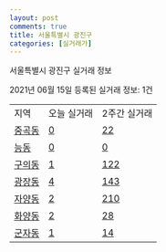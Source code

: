 ```yaml
---
layout: post
comments: true
title: 서울특별시 광진구
categories: [실거래가]
---
```


서울특별시 광진구 실거래 정보

2021년 06월 15일 등록된 실거래 정보: 1건


<table class="sortable">
  <tr>
    <td>지역</td>
    <td>오늘 실거래</td>
    <td>2주간 실거래</td>
  </tr>

  
  <tr class="item">
    <td><a href="1121510100.html">중곡동</a></td>
    <td><a href="1121510100.html">0</a></td>
    <td><a href="1121510100.html">22</a></td>
  </tr>
    

  <tr class="item">
    <td><a href="1121510200.html">능동</a></td>
    <td><a href="1121510200.html">0</a></td>
    <td><a href="1121510200.html">0</a></td>
  </tr>
    

  <tr class="item">
    <td><a href="1121510300.html">구의동</a></td>
    <td><a href="1121510300.html">1</a></td>
    <td><a href="1121510300.html">122</a></td>
  </tr>
    

  <tr class="item">
    <td><a href="1121510400.html">광장동</a></td>
    <td><a href="1121510400.html">4</a></td>
    <td><a href="1121510400.html">143</a></td>
  </tr>
    

  <tr class="item">
    <td><a href="1121510500.html">자양동</a></td>
    <td><a href="1121510500.html">2</a></td>
    <td><a href="1121510500.html">210</a></td>
  </tr>
    

  <tr class="item">
    <td><a href="1121510700.html">화양동</a></td>
    <td><a href="1121510700.html">2</a></td>
    <td><a href="1121510700.html">28</a></td>
  </tr>
    

  <tr class="item">
    <td><a href="1121510900.html">군자동</a></td>
    <td><a href="1121510900.html">1</a></td>
    <td><a href="1121510900.html">14</a></td>
  </tr>
    


</table>
    